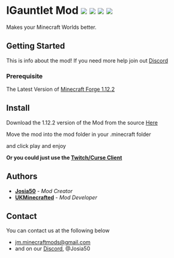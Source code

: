 # IGauntlet Mod ![](https://img.shields.io/badge/Creator-Josia50-orange.svg) ![](https://img.shields.io/badge/Minecraft-1.12.2-blue.svg) ![](https://img.shields.io/badge/Owner-JMTeam-blue.svg) ![](https://img.shields.io/badge/Mod%20Status-Incomplete-red.svg)

Makes your Minecraft Worlds better.

## Getting Started

This is info about the mod!
If you need more help join out [Discord](https://discord.gg/aqf25uP)

### Prerequisite
The Latest Version of [Minecraft  Forge 1.12.2](https://www.minecraftforge.net)

## Install

Download the 1.12.2 version of the Mod from the source [Here](https://minecraft.curseforge.com/projects/igauntlet)

Move the mod into the mod folder in your .minecraft folder

and click play and enjoy

**Or you could just use the [Twitch/Curse Client](https://app.twitch.tv/download)**

## Authors
* **[Josia50](https://GitHub.com/Josia50)** - *Mod Creator*
* **[UKMinecrafted](https://github.com/UKMinecrafted)** - *Mod Developer*

## Contact
You can contact us at the following below
* jm.minecraftmods@gmail.com
* and on our [Discord](https://discord.gg/aqf25uP), @Josia50
